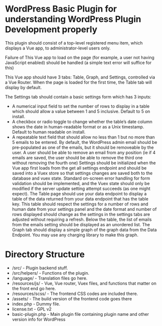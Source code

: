 # WordPress Basic Plugin for understanding WordPress Plugin Development properly

This plugin should consist of a top-level registered menu item, which displays a Vue app, to administrator-level users only.

Failure of This Vue app to load on the page (for example, a user not having JavaScript enabled) should be handled (a simple text error will suffice for this)

This Vue app should have 3 tabs: Table, Graph, and Settings, controlled via a Vue Router. When the page is loaded for the first time, the Table tab will display by default.

The Settings tab should contain a basic settings form which has 3 inputs:

- A numerical input field to set the number of rows to display in a table which should allow a value between 1 and 5 inclusive. Default to 5 on install.
- A checkbox or radio toggle to change whether the table’s date column shows the date in human-readable format or as a Unix timestamp. Default to human readable on install.
- A repeatable text field that should allow no less than 1 but no more than 5 emails to be entered. By default, the WordPress admin email should be pre-populated as one of the emails, but it should be removeable by the user. A user should be able to remove an email from any position (ie if 4 emails are saved, the user should be able to remove the third one without removing the fourth one)
Settings should be initialized when the Vue app first loads from the get all settings endpoint and should be saved into a Vuex store so that settings changes are saved both to the database and vuex state.
Standard on-screen error handling for form validation should be implemented, and the Vuex state should only be modified if the server update setting attempt succeeds (as one might expect).
The Table page should use your data endpoint to display a table of the data returned from your data endpoint that has the table key. This table should respect the settings for a number of rows and human date from your settings panel and the date format and number of rows displayed should change as the settings in the settings tabs are adjusted without requiring a refresh. Below the table, the list of emails from the emails setting should be displayed as an unordered list.
The Graph tab should display a simple graph of the graph data from the Data Endpoint. You may use any charging library to make this graph.


# Directory Structure

- /src/ 						  - Plugin backend stuff.
- /src/helpers/				- Functions of the plugin.
- /language/					- Translation files go here. 
- /resources/js/			- Vue, Vue router, Vuex files, and functions that matter on the front end go here.
- /resources/scss/		- The frontend CSS codes are included there.
- /assets/		        - The build version of the frontend code goes there
- index.php						- Dummy file.
- license.txt					- GPL v2
- basic-plugin.php		- Main plugin file containing plugin name and other version info for WordPress
